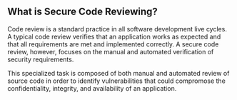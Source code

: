 ## What is Secure Code Reviewing?
 
Code review is a standard practice in all software development live cycles. A typical code review verifies that an application works as expected and that all requirements are met and implemented correctly. A secure code review, however, focuses on the manual and automated verification of security requirements.
 
This specialized task is composed of both manual and automated review of source code in order to identify vulnerabilities that could compromose the confidentiality, integrity, and availability of an application.
